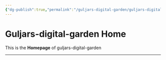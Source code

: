 ```yaml
---
{"dg-publish":true,"permalink":"/guljars-digital-garden/guljars-digital-garden-home/","tags":["gardenEntry"]}
---
```


# Guljars-digital-garden Home
This is the **Homepage** of guljars-digital-garden
___
